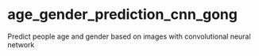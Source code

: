 # age_gender_prediction_cnn_gong
Predict people age and gender based on images with convolutional neural network
